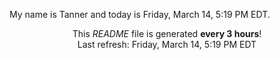 My name is Tanner and today is Friday, March 14, 5:19 PM EDT.

<p align="center">This <i>README</i> file is generated <b>every 3 hours</b>!</br>Last refresh: Friday, March 14, 5:19 PM EDT<br /></p>

